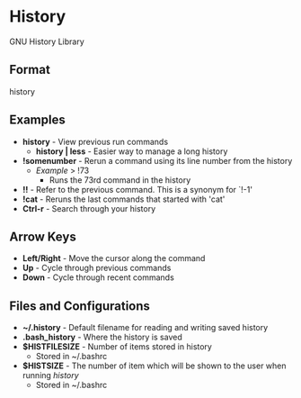 # History

GNU History Library

## Format

history

## Examples
- **history** - View previous run commands
	- **history | less**  - Easier way to manage a long history
- **!somenumber** - Rerun a command using its line number from the history
	- *Example* > !73
		- Runs the 73rd command in the history
- **!!** - Refer to the previous command.  This is a synonym for `!-1'
- **!cat** - Reruns the last commands that started with 'cat'
- **Ctrl-r** - Search through your history

## Arrow Keys
- **Left/Right** - Move the cursor along the command
- **Up** - Cycle through previous commands
- **Down** - Cycle through recent commands

## Files and Configurations

- **~/.history** - Default filename for reading and writing saved history
- **.bash_history** - Where the history is saved
- **$HISTFILESIZE** - Number of items stored in history
	- Stored in ~/.bashrc
- **$HISTSIZE** - The number of item which will be shown to the user when running *history*
	- Stored in ~/.bashrc


